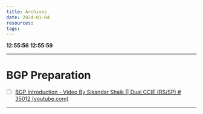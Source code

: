 ```yaml
---
title: Archives
date: 2024-01-04
resources: 
tags:
---
```

**12:55:56**
**12:55:59**

---
# BGP Preparation

- [ ] [BGP Introduction - Video By Sikandar Shaik || Dual CCIE (RS/SP) # 35012 (youtube.com)](https://www.youtube.com/watch?v=G0qDnqOKwOE&list=PLJqb_j53o7BiVPaFGQxEHhGx-ximMukwH)

---

